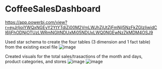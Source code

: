 # CoffeeSalesDashboard

https://app.powerbi.com/view?r=eyJrIjoiYWQxNGEyY2YtYTdiZi00M2VmLWJhZjUtZjFmNjI5NzFkZGIzIiwidCI6IjFhODNjOTUzLWRmNGItNDUxMi05NDUxLWQ0NGEwNzZkMDM4OSJ9

Used star schema to create the four tables (3 dimension and 1 fact table)  from the existing excel file
![image](https://github.com/user-attachments/assets/7445a6b5-7ef2-42a8-94ee-f452f8f29b90)

Created visuals for the total sales/trasactions of the month and days, product categories, and stores
![image](https://github.com/user-attachments/assets/9cb91a7e-eb49-4373-878c-85b331516d50)
![image](https://github.com/user-attachments/assets/a0996b36-cba1-4ba8-9c0e-0b3f33a994f5)




